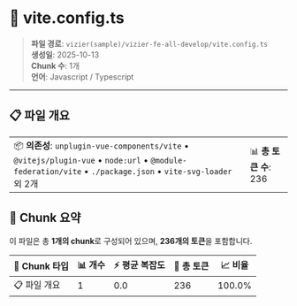 # 📄 vite.config.ts

> **파일 경로**: `vizier(sample)/vizier-fe-all-develop/vite.config.ts`  
> **생성일**: 2025-10-13  
> **Chunk 수**: 1개  
> **언어**: Javascript / Typescript
---


## 📋 파일 개요

| | |
|--|--|
| 📦 **의존성**: `unplugin-vue-components/vite` • `@vitejs/plugin-vue` • `node:url` • `@module-federation/vite` • `./package.json` • `vite-svg-loader` 외 2개 | 📊 **총 토큰 수**: 236 |






## 🧩 Chunk 요약

이 파일은 총 **1개의 chunk**로 구성되어 있으며, **236개의 토큰**을 포함합니다.

| 🧩 Chunk 타입 | 📊 개수 | ⚡ 평균 복잡도 | 📝 총 토큰 | 📈 비율 |
|---------------|--------|-------------|----------|--------|
| 📋 파일 개요 | 1 | 0.0 | 236 | 100.0% |

